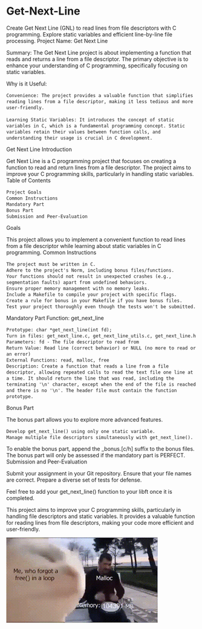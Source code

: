 # Get-Next-Line
Create Get Next Line (GNL) to read lines from file descriptors with C programming. Explore static variables and efficient line-by-line file processing.
Project Name: Get Next Line

Summary:
The Get Next Line project is about implementing a function that reads and returns a line from a file descriptor. The primary objective is to enhance your understanding of C programming, specifically focusing on static variables.

Why is it Useful:

    Convenience: The project provides a valuable function that simplifies reading lines from a file descriptor, making it less tedious and more user-friendly.

    Learning Static Variables: It introduces the concept of static variables in C, which is a fundamental programming concept. Static variables retain their values between function calls, and understanding their usage is crucial in C development.

Get Next Line
Introduction

Get Next Line is a C programming project that focuses on creating a function to read and return lines from a file descriptor. The project aims to improve your C programming skills, particularly in handling static variables.
Table of Contents

    Project Goals
    Common Instructions
    Mandatory Part
    Bonus Part
    Submission and Peer-Evaluation

Goals

This project allows you to implement a convenient function to read lines from a file descriptor while learning about static variables in C programming.
Common Instructions

    The project must be written in C.
    Adhere to the project's Norm, including bonus files/functions.
    Your functions should not result in unexpected crashes (e.g., segmentation faults) apart from undefined behaviors.
    Ensure proper memory management with no memory leaks.
    Include a Makefile to compile your project with specific flags.
    Create a rule for bonus in your Makefile if you have bonus files.
    Test your project thoroughly even though the tests won't be submitted.

Mandatory Part
Function: get_next_line

    Prototype: char *get_next_line(int fd);
    Turn in files: get_next_line.c, get_next_line_utils.c, get_next_line.h
    Parameters: fd - The file descriptor to read from
    Return Value: Read line (correct behavior) or NULL (no more to read or an error)
    External Functions: read, malloc, free
    Description: Create a function that reads a line from a file descriptor, allowing repeated calls to read the text file one line at a time. It should return the line that was read, including the terminating '\n' character, except when the end of the file is reached and there is no '\n'. The header file must contain the function prototype.

Bonus Part

The bonus part allows you to explore more advanced features.

    Develop get_next_line() using only one static variable.
    Manage multiple file descriptors simultaneously with get_next_line().

To enable the bonus part, append the _bonus.[c/h] suffix to the bonus files. The bonus part will only be assessed if the mandatory part is PERFECT.
Submission and Peer-Evaluation

Submit your assignment in your Git repository. Ensure that your file names are correct. Prepare a diverse set of tests for defense.

Feel free to add your get_next_line() function to your libft once it is completed.

This project aims to improve your C programming skills, particularly in handling file descriptors and static variables. It provides a valuable function for reading lines from file descriptors, making your code more efficient and user-friendly.

![](n46h9ay1rd291.gif)

